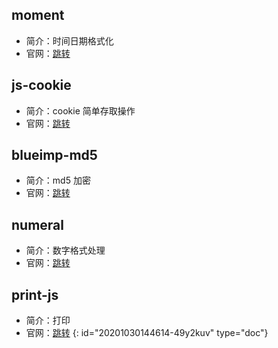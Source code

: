 ## moment

* 简介：时间日期格式化
* 官网：[跳转](http://momentjs.cn/)

## js-cookie

* 简介：cookie 简单存取操作
* 官网：[跳转](https://www.npmjs.com/package/js-cookie)

## blueimp-md5

* 简介：md5 加密
* 官网：[跳转](https://www.npmjs.com/package/blueimp-md5)

## numeral

* 简介：数字格式处理
* 官网：[跳转](http://numeraljs.com/)

## print-js

* 简介：打印
* 官网：[跳转](https://www.npmjs.com/package/print-js)
{: id="20201030144614-49y2kuv" type="doc"}
